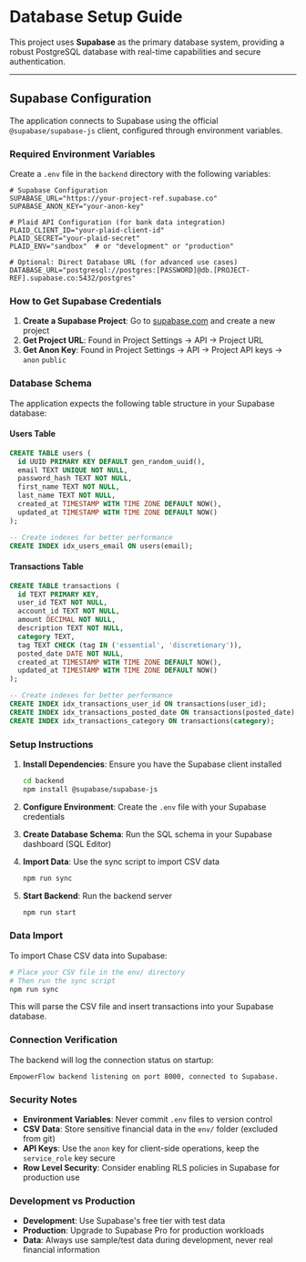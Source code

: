 # Database Setup Guide

This project uses **Supabase** as the primary database system, providing a robust PostgreSQL database with real-time capabilities and secure authentication.

---

## Supabase Configuration

The application connects to Supabase using the official `@supabase/supabase-js` client, configured through environment variables.

### Required Environment Variables

Create a `.env` file in the `backend` directory with the following variables:

```env
# Supabase Configuration
SUPABASE_URL="https://your-project-ref.supabase.co"
SUPABASE_ANON_KEY="your-anon-key"

# Plaid API Configuration (for bank data integration)
PLAID_CLIENT_ID="your-plaid-client-id"
PLAID_SECRET="your-plaid-secret"
PLAID_ENV="sandbox"  # or "development" or "production"

# Optional: Direct Database URL (for advanced use cases)
DATABASE_URL="postgresql://postgres:[PASSWORD]@db.[PROJECT-REF].supabase.co:5432/postgres"
```

### How to Get Supabase Credentials

1. **Create a Supabase Project**: Go to [supabase.com](https://supabase.com) and create a new project
2. **Get Project URL**: Found in Project Settings → API → Project URL
3. **Get Anon Key**: Found in Project Settings → API → Project API keys → `anon` `public`

### Database Schema

The application expects the following table structure in your Supabase database:

#### Users Table

```sql
CREATE TABLE users (
  id UUID PRIMARY KEY DEFAULT gen_random_uuid(),
  email TEXT UNIQUE NOT NULL,
  password_hash TEXT NOT NULL,
  first_name TEXT NOT NULL,
  last_name TEXT NOT NULL,
  created_at TIMESTAMP WITH TIME ZONE DEFAULT NOW(),
  updated_at TIMESTAMP WITH TIME ZONE DEFAULT NOW()
);

-- Create indexes for better performance
CREATE INDEX idx_users_email ON users(email);
```

#### Transactions Table

```sql
CREATE TABLE transactions (
  id TEXT PRIMARY KEY,
  user_id TEXT NOT NULL,
  account_id TEXT NOT NULL,
  amount DECIMAL NOT NULL,
  description TEXT NOT NULL,
  category TEXT,
  tag TEXT CHECK (tag IN ('essential', 'discretionary')),
  posted_date DATE NOT NULL,
  created_at TIMESTAMP WITH TIME ZONE DEFAULT NOW(),
  updated_at TIMESTAMP WITH TIME ZONE DEFAULT NOW()
);

-- Create indexes for better performance
CREATE INDEX idx_transactions_user_id ON transactions(user_id);
CREATE INDEX idx_transactions_posted_date ON transactions(posted_date);
CREATE INDEX idx_transactions_category ON transactions(category);
```

### Setup Instructions

1. **Install Dependencies**: Ensure you have the Supabase client installed

   ```bash
   cd backend
   npm install @supabase/supabase-js
   ```

2. **Configure Environment**: Create the `.env` file with your Supabase credentials

3. **Create Database Schema**: Run the SQL schema in your Supabase dashboard (SQL Editor)

4. **Import Data**: Use the sync script to import CSV data

   ```bash
   npm run sync
   ```

5. **Start Backend**: Run the backend server
   ```bash
   npm run start
   ```

### Data Import

To import Chase CSV data into Supabase:

```bash
# Place your CSV file in the env/ directory
# Then run the sync script
npm run sync
```

This will parse the CSV file and insert transactions into your Supabase database.

### Connection Verification

The backend will log the connection status on startup:

```
EmpowerFlow backend listening on port 8000, connected to Supabase.
```

### Security Notes

- **Environment Variables**: Never commit `.env` files to version control
- **CSV Data**: Store sensitive financial data in the `env/` folder (excluded from git)
- **API Keys**: Use the `anon` key for client-side operations, keep the `service_role` key secure
- **Row Level Security**: Consider enabling RLS policies in Supabase for production use

### Development vs Production

- **Development**: Use Supabase's free tier with test data
- **Production**: Upgrade to Supabase Pro for production workloads
- **Data**: Always use sample/test data during development, never real financial information
